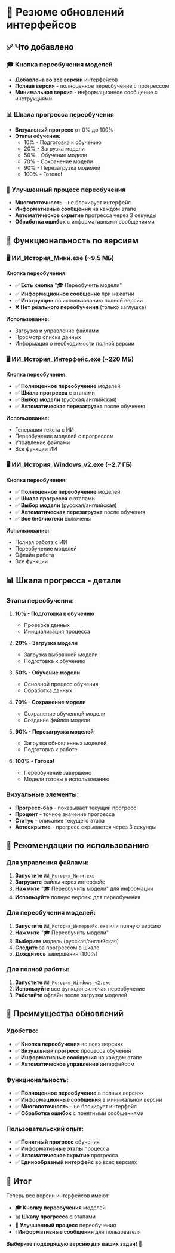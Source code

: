# 🎉 Резюме обновлений интерфейсов

## ✅ **Что добавлено**

### **🎓 Кнопка переобучения моделей**
- **Добавлена во все версии** интерфейсов
- **Полная версия** - полноценное переобучение с прогрессом
- **Минимальная версия** - информационное сообщение с инструкциями

### **📊 Шкала прогресса переобучения**
- **Визуальный прогресс** от 0% до 100%
- **Этапы обучения:**
  - 10% - Подготовка к обучению
  - 20% - Загрузка модели
  - 50% - Обучение модели
  - 70% - Сохранение модели
  - 90% - Перезагрузка моделей
  - 100% - Готово!

### **🔄 Улучшенный процесс переобучения**
- **Многопоточность** - не блокирует интерфейс
- **Информативные сообщения** на каждом этапе
- **Автоматическое скрытие** прогресса через 3 секунды
- **Обработка ошибок** с информативными сообщениями

## 🎯 **Функциональность по версиям**

### **🖥️ ИИ_История_Мини.exe (~9.5 МБ)**
**Кнопка переобучения:**
- ✅ **Есть кнопка** "🎓 Переобучить модели"
- ✅ **Информационное сообщение** при нажатии
- ✅ **Инструкции** по использованию полной версии
- ❌ **Нет реального переобучения** (только заглушка)

**Использование:**
- Загрузка и управление файлами
- Просмотр списка данных
- Информация о необходимости полной версии

### **🖥️ ИИ_История_Интерфейс.exe (~220 МБ)**
**Кнопка переобучения:**
- ✅ **Полноценное переобучение** моделей
- ✅ **Шкала прогресса** с этапами
- ✅ **Выбор модели** (русская/английская)
- ✅ **Автоматическая перезагрузка** после обучения

**Использование:**
- Генерация текста с ИИ
- Переобучение моделей с прогрессом
- Управление файлами
- Все функции ИИ

### **🖥️ ИИ_История_Windows_v2.exe (~2.7 ГБ)**
**Кнопка переобучения:**
- ✅ **Полноценное переобучение** моделей
- ✅ **Шкала прогресса** с этапами
- ✅ **Выбор модели** (русская/английская)
- ✅ **Автоматическая перезагрузка** после обучения
- ✅ **Все библиотеки** включены

**Использование:**
- Полная работа с ИИ
- Переобучение моделей
- Офлайн работа
- Все функции

## 📊 **Шкала прогресса - детали**

### **Этапы переобучения:**
1. **10% - Подготовка к обучению**
   - Проверка данных
   - Инициализация процесса

2. **20% - Загрузка модели**
   - Загрузка выбранной модели
   - Подготовка к обучению

3. **50% - Обучение модели**
   - Основной процесс обучения
   - Обработка данных

4. **70% - Сохранение модели**
   - Сохранение обученной модели
   - Создание файлов модели

5. **90% - Перезагрузка моделей**
   - Загрузка обновленных моделей
   - Подготовка к работе

6. **100% - Готово!**
   - Переобучение завершено
   - Модели готовы к использованию

### **Визуальные элементы:**
- **Прогресс-бар** - показывает текущий прогресс
- **Процент** - точное значение прогресса
- **Статус** - описание текущего этапа
- **Автоскрытие** - прогресс скрывается через 3 секунды

## 🎯 **Рекомендации по использованию**

### **Для управления файлами:**
1. **Запустите** `ИИ_История_Мини.exe`
2. **Загрузите** файлы через интерфейс
3. **Нажмите** "🎓 Переобучить модели" для информации
4. **Используйте** полную версию для переобучения

### **Для переобучения моделей:**
1. **Запустите** `ИИ_История_Интерфейс.exe` или полную версию
2. **Нажмите** "🎓 Переобучить модели"
3. **Выберите** модель (русская/английская)
4. **Следите** за прогрессом в шкале
5. **Дождитесь** завершения (100%)

### **Для полной работы:**
1. **Запустите** `ИИ_История_Windows_v2.exe`
2. **Используйте** все функции включая переобучение
3. **Работайте** офлайн после загрузки моделей

## 🎉 **Преимущества обновлений**

### **Удобство:**
- ✅ **Кнопка переобучения** во всех версиях
- ✅ **Визуальный прогресс** процесса обучения
- ✅ **Информативные сообщения** на каждом этапе
- ✅ **Автоматическое управление** интерфейсом

### **Функциональность:**
- ✅ **Полноценное переобучение** в полных версиях
- ✅ **Информационные сообщения** в минимальной версии
- ✅ **Многопоточность** - не блокирует интерфейс
- ✅ **Обработка ошибок** с понятными сообщениями

### **Пользовательский опыт:**
- ✅ **Понятный прогресс** обучения
- ✅ **Информативные этапы** процесса
- ✅ **Автоматическое скрытие** прогресса
- ✅ **Единообразный интерфейс** во всех версиях

## 🚀 **Итог**

Теперь все версии интерфейсов имеют:

- **🎓 Кнопку переобучения** моделей
- **📊 Шкалу прогресса** с этапами
- **🔄 Улучшенный процесс** переобучения
- **ℹ️ Информативные сообщения** для пользователя

**Выберите подходящую версию для ваших задач!** 🎉
